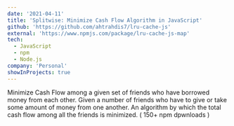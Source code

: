 ```yaml
---
date: '2021-04-11'
title: 'Splitwise: Minimize Cash Flow Algorithm in JavaScript'
github: 'https://github.com/ahtrahdis7/lru-cache-js'
external: 'https://www.npmjs.com/package/lru-cache-js-map'
tech:
  - JavaScript
  - npm
  - Node.js
company: 'Personal'
showInProjects: true
---
```


Minimize Cash Flow among a given set of friends who have borrowed money from each other.
Given a number of friends who have to give or take some amount of money from one another. An algorithm by which the total cash flow among all the friends is minimized. ( 150+ npm dpwnloads )
